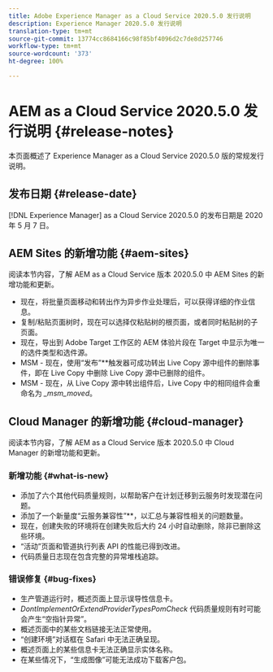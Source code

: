 ```yaml
---
title: Adobe Experience Manager as a Cloud Service 2020.5.0 发行说明
description: Experience Manager 2020.5.0 发行说明
translation-type: tm+mt
source-git-commit: 13774cc8684166c98f85bf4096d2c7de8d257746
workflow-type: tm+mt
source-wordcount: '373'
ht-degree: 100%

---
```



# AEM as a Cloud Service 2020.5.0 发行说明 {#release-notes}

本页面概述了 Experience Manager as a Cloud Service 2020.5.0 版的常规发行说明。

## 发布日期 {#release-date}

[!DNL Experience Manager] as a Cloud Service 2020.5.0 的发布日期是 2020 年 5 月 7 日。

## AEM Sites 的新增功能 {#aem-sites}

阅读本节内容，了解 AEM as a Cloud Service 版本 2020.5.0 中 AEM Sites 的新增功能和更新。

* 现在，将批量页面移动和转出作为异步作业处理后，可以获得详细的作业信息。
* 复制/粘贴页面树时，现在可以选择仅粘贴树的根页面，或者同时粘贴树的子页面。
* 现在，导出到 Adobe Target 工作区的 AEM 体验片段在 Target 中显示为唯一的选件类型和选件源。
* MSM - 现在，使用“发布”**&#x200B;触发器可成功转出 Live Copy 源中组件的删除事件，即在 Live Copy 中删除 Live Copy 源中已删除的组件。
* MSM - 现在，从 Live Copy 源中转出组件后，Live Copy 中的相同组件会重命名为 *_msm_moved*。


## Cloud Manager 的新增功能 {#cloud-manager}

阅读本节内容，了解 AEM as a Cloud Service 版本 2020.5.0 中 Cloud Manager 的新增功能和更新。

### 新增功能 {#what-is-new}

* 添加了六个其他代码质量规则，以帮助客户在计划迁移到云服务时发现潜在问题。
* 添加了一个新量度“云服务兼容性”**，以汇总与兼容性相关的问题数量。
* 现在，创建失败的环境将在创建失败后大约 24 小时自动删除，除非已删除这些环境。
* “活动”页面和管道执行列表 API 的性能已得到改进。
* 代码质量日志现在包含完整的异常堆栈追踪。

### 错误修复 {#bug-fixes}

* 生产管道运行时，概述页面上显示误导性信息卡。
* *DontImplementOrExtendProviderTypesPomCheck* 代码质量规则有时可能会产生“空指针异常”。
* 概述页面中的某些文档链接无法正常使用。
* “创建环境”对话框在 Safari 中无法正确呈现。
* 概述页面上的某些信息卡无法正确显示实体名称。
* 在某些情况下，“生成图像”可能无法成功下载客户包。


